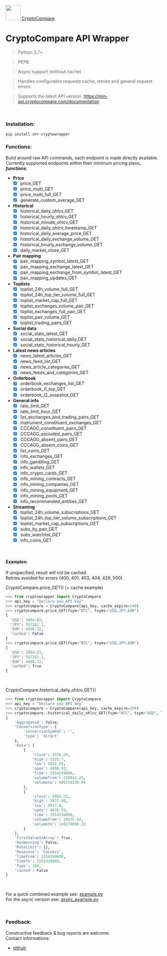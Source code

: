 <a href="https://www.cryptocompare.com/"> 
  <img src="https://i.postimg.cc/QdHdkGLb/Cryptocompare.png" width="48"> CryptoCompare
</a>

# CryptoCompare API Wrapper

> Python 3.7+<br/>

> PEP8<br/>

> Async support (without cache)<br/>

> Handles configurable requests cache, retries and general request errors.<br/>

> Supports the latest API version: https://min-api.cryptocompare.com/documentation

<br/>

### Installation:

`pip install xnr-cryptowrapper` <br/>

### Functions:

Build around raw API commands, each endpoint is made directly available.<br/>
Currently supported endpoints within their minimum pricing plans, **_functions_**:<br/>

  * **Price**
    - [x] price_GET
    - [x] price_multi_GET
    - [x] price_multi_full_GET
    - [x] generate_custom_average_GET
  * **Historical**
    - [x] historical_daily_ohlcv_GET
    - [x] historical_hourly_ohlcv_GET
    - [x] historical_minute_ohlcv_GET
    - [x] historical_daily_ohlcv_timestamp_GET
    - [x] historical_daily_average_price_GET
    - [x] historical_daily_exchange_volume_GET
    - [x] historical_hourly_exchange_volume_GET
    - [x] daily_market_close_GET
  * **Pair mapping**
    - [x] pair_mapping_symbol_latest_GET
    - [x] pair_mapping_exchange_latest_GET
    - [x] pair_mapping_exchange_from_symbol_latest_GET
    - [x] pair_mapping_updates_GET
  * **Toplists**
    - [x] toplist_24h_volume_full_GET
    - [x] toplist_24h_top_tier_volume_full_GET
    - [x] toplist_market_cap_full_GET
    - [x] toplist_exchanges_volume_pair_GET
    - [x] toplist_exchanges_full_pair_GET
    - [x] toplist_pair_volume_GET
    - [x] toplist_trading_pairs_GET
  * **Social data**
    - [x] social_stats_latest_GET
    - [x] social_stats_historical_daily_GET
    - [x] social_stats_historical_hourly_GET
  * **Latest news articles**
    - [x] news_latest_articles_GET
    - [x] news_feed_list_GET
    - [x] news_article_categories_GET
    - [x] news_feeds_and_categories_GET
  * **Orderbook**
    - [x] orderbook_exchanges_list_GET
    - [x] orderbook_l1_top_GET
    - [x] orderbook_l2_snapshot_GET
  * **General info**
    - [x] rate_limit_GET
    - [x] rate_limit_hour_GET
    - [x] list_exchanges_and_trading_pairs_GET
    - [x] instrument_constituent_exchanges_GET
    - [x] CCCAGG_constituent_pairs_GET
    - [x] CCCAGG_excluded_pairs_GET
    - [x] CCCAGG_absent_pairs_GET
    - [x] CCCAGG_absent_coins_GET
    - [x] list_coins_GET
    - [x] info_exchanges_GET
    - [x] info_gambling_GET
    - [x] info_wallets_GET
    - [x] info_crypto_cards_GET
    - [x] info_mining_contracts_GET
    - [x] info_mining_companies_GET
    - [x] info_mining_equipment_GET
    - [x] info_mining_pools_GET
    - [x] info_recommended_entities_GET
  * **Streaming**
    - [x] toplist_24h_volume_subscriptions_GET
    - [x] toplist_24h_top_tier_volume_subscriptions_GET
    - [x] toplist_market_cap_subscriptions_GET
    - [x] subs_by_pair_GET
    - [x] subs_watchlist_GET
    - [x] info_coins_GET

<br/>

#### Examples:

If unspecified, result will not be cached.<br/>
Retries avoided for errors (400, 401, 403, 404, 429, 500).<br/>

CryptoCompare.price_GET() (+ cache example)
```python
>>> from cryptowrapper import CryptoCompare
>>> api_key = "Declare you API key"
>>> cryptocompare = CryptoCompare(api_key, cache_expire=240)
>>> cryptocompare.price_GET(fsym="BTC", tsyms="USD,JPY,EUR")
{
  'USD': 5004.83,
  'JPY': 557242.1,
  'EUR': 4458.32,
  'cached': False
}
>>> cryptocompare.price_GET(fsym="BTC", tsyms="USD,JPY,EUR")
{
  'USD': 5004.83,
  'JPY': 557242.1,
  'EUR': 4458.32,
  'cached': True
}
```

<br/>

CryptoCompare.historical_daily_ohlcv_GET()
```python
>>> from cryptowrapper import CryptoCompare
>>> api_key = "Declare you API key"
>>> cryptocompare = CryptoCompare(api_key, cache_expire=240)
>>> cryptocompare..historical_daily_ohlcv_GET(fsym="BTC", tsym="USD", limit=1)
{
    'Aggregated': False,
    'ConversionType': {
        'conversionSymbol': '',
        'type': 'direct'
    },
    'Data': [
        {
            'close': 4976.59,
            'high': 5335.7,
            'low': 4831.59,
            'open': 4906.93,
            'time': 1554249600,
            'volumefrom': 159843.43,
            'volumeto': 809158339.99
        },
        {
            'close': 4993.22,
            'high': 5071.98,
            'low': 4917.8,
            'open': 4976.59,
            'time': 1554336000,
            'volumefrom': 29575.42,
            'volumeto': 148274698.22
        }
    ],
    'FirstValueInArray': True,
    'HasWarning': False,
    'RateLimit': {},
    'Response': 'Success',
    'TimeFrom': 1554249600,
    'TimeTo': 1554336000,
    'Type': 100,
    'cached': False
}
```

<br/>

For a quick combined example see: [example.py](/test/example.py)<br/>
For the async version see: [async_example.py](/test/async_example.py)

<br/>

### Feedback:

Constructive feedback & bug reports are welcome. <br/>
Contact informations:
* <a href="https://github.com/xnr-k"> github </a>
